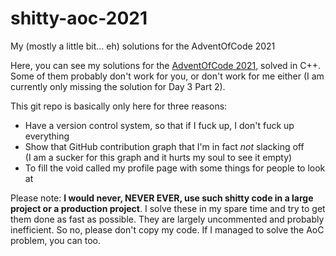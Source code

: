 # shitty-aoc-2021
My (mostly a little bit... eh) solutions for the AdventOfCode 2021


Here, you can see my solutions for the <a href="https://adventofcode.com/2021">AdventOfCode 2021</a>, solved in C++. 
Some of them probably don't work for you, or don't work for me either (I am currently only missing the solution for Day 3 Part 2).

This git repo is basically only here for three reasons:

- Have a version control system, so that if I fuck up, I don't fuck up everything
- Show that GitHub contribution graph that I'm in fact *not* slacking off 
  <br> (I am a sucker for this graph and it hurts my soul to see it empty)
- To fill the void called my profile page with some things for people to look at

Please note: **I would never, NEVER EVER, use such shitty code in a large project or a production project**.
I solve these in my spare time and try to get them done as fast as possible. They are largely uncommented and probably inefficient.
So no, please don't copy my code. If I managed to solve the AoC problem, you can too.
